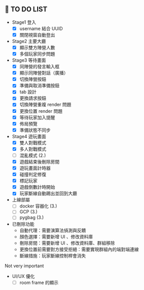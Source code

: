 ## 📝 TO DO LIST

- Stage1 登入
    - [x] username 結合 UUID
    - [x] 關閉視窗自動登出

- Stage2 主要大廳
    - [x] 顯示雙方陣營人數
    - [x] 多個玩家同步問題

- Stage3 等待畫面
    - [x] 同陣營的發言輸入框
    - [x] 顯示同陣營對話（廣播）
    - [x] 切換陣營按鈕
    - [x] 準備與取消準備按鈕
    - [x] tab 設計
    - [x] 更換請求按鈕
    - [x] 切換陣營重複 render 問題
    - [x] 更換位置 render 問題
    - [x] 等待玩家加入提醒
    - [x] 佈局預覽
    - [x] 準備狀態不同步

- Stage4 遊玩畫面
    - [x] 雙人對戰模式
    - [x] 多人對戰模式
    - [ ] 混亂模式 (2.)
    - [x] 遊戲結束後刪除房間
    - [x] 遊玩畫面計時器
    - [x] 碰撞判定修復
    - [x] 標記玩家
    - [x] 遊戲倒數計時開始
    - [x] 玩家斷線自動踢出並回到大廳

- 上線部屬
    - [ ] docker 容器化 (3.)
    - [ ] GCP (3.)
    - [ ] pygbag (3.)

- 已刪除功能
    - 自動代理：需要演算法偵測與反饋
    - 顏色選擇：需要新增 UI 、修改資料庫
    - 刪除房間：需要新增 UI 、修改資料庫、群組移除
    - 更換位置前需要對方接受拒絕：需要實現群組內的端對端連線
    - 斷線措施：玩家斷線控制桿會消失

Not very important
- UI/UX 優化
    - [ ] room frame 的顯示